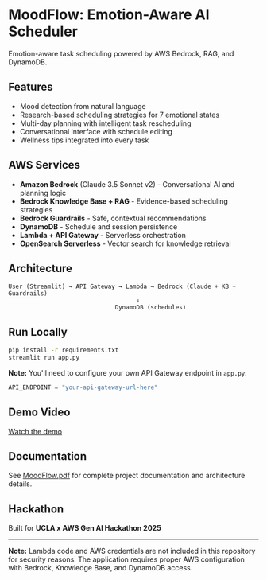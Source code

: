 # MoodFlow: Emotion-Aware AI Scheduler

Emotion-aware task scheduling powered by AWS Bedrock, RAG, and DynamoDB.

## Features
- Mood detection from natural language
- Research-based scheduling strategies for 7 emotional states
- Multi-day planning with intelligent task rescheduling
- Conversational interface with schedule editing
- Wellness tips integrated into every task

## AWS Services
- **Amazon Bedrock** (Claude 3.5 Sonnet v2) - Conversational AI and planning logic
- **Bedrock Knowledge Base + RAG** - Evidence-based scheduling strategies
- **Bedrock Guardrails** - Safe, contextual recommendations
- **DynamoDB** - Schedule and session persistence
- **Lambda + API Gateway** - Serverless orchestration
- **OpenSearch Serverless** - Vector search for knowledge retrieval

## Architecture

```
User (Streamlit) → API Gateway → Lambda → Bedrock (Claude + KB + Guardrails)
                                    ↓
                              DynamoDB (schedules)
```

## Run Locally

```bash
pip install -r requirements.txt
streamlit run app.py
```

**Note:** You'll need to configure your own API Gateway endpoint in `app.py`:
```python
API_ENDPOINT = "your-api-gateway-url-here"
```

## Demo Video

[Watch the demo](https://drive.google.com/file/d/1KQXlgH4PKxn2bZ5pa9G7NLqHzgBtIurH/view?usp=sharing)

## Documentation

See [MoodFlow.pdf](MoodFlow.pdf) for complete project documentation and architecture details.

## Hackathon

Built for **UCLA x AWS Gen AI Hackathon 2025**

---

**Note:** Lambda code and AWS credentials are not included in this repository for security reasons. The application requires proper AWS configuration with Bedrock, Knowledge Base, and DynamoDB access.
